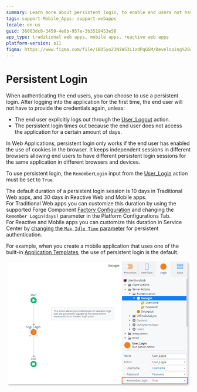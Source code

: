 ```yaml
---
summary: Learn more about persistent login, to enable end users not having to log in every time after their first successful login.
tags: support-Mobile_Apps; support-webapps
locale: en-us
guid: 36803dc8-3459-4e8b-957e-3b3519453e58
app_type: traditional web apps, mobile apps, reactive web apps
platform-version: o11
figma: https://www.figma.com/file/iBD5yo23NiW53L1zdPqGGM/Developing%20an%20Application?node-id=280:111
---
```


# Persistent Login

When authenticating the end users, you can choose to use a persistent login. After logging into the application for the first time, the end user will not have to provide the credentials again, unless:

* The end user explicitly logs out through the [User_Logout](<../../../ref/apis/auto/users-api.final.md#User_Logout>) action.
* The persistent login times out because the end user does not access the application for a certain amount of days.

In Web Applications, persistent login only works if the end user has enabled the use of cookies in the browser. It keeps independent sessions in different browsers allowing end users to have different persistent login sessions for the same application in different browsers and devices.

To use persistent login, the `RememberLogin` input from the [User_Login](<../../../ref/apis/auto/users-api.final.md#User_Login>) action must be set to `True`.

The default duration of a persistent login session is 10 days in Traditional Web apps, and 30 days in Reactive Web and Mobile apps.  
For Traditional Web apps you can customize this duration by using the supported Forge Component [Factory Configuration](https://www.outsystems.com/forge/component/25/factory-configuration/) and changing the `Remember Login(days)` parameter in the Platform Configurations Tab.  
For Reactive and Mobile apps you can customize this duration in Service Center by [changing the `Max Idle Time` parameter](<../../../security/configure-authentication.md#configure-app-authentication-settings>) for persistent authentication.

For example, when you create a mobile application that uses one of the built-in [Application Templates](<../../../building-apps/application-templates/intro.md>), the use of persistent login is the default.

![Screenshot showing the 'Remember Login' option enabled in the user login settings for persistent authentication](images/userlogin-remember.png "Persistent Login Option")
